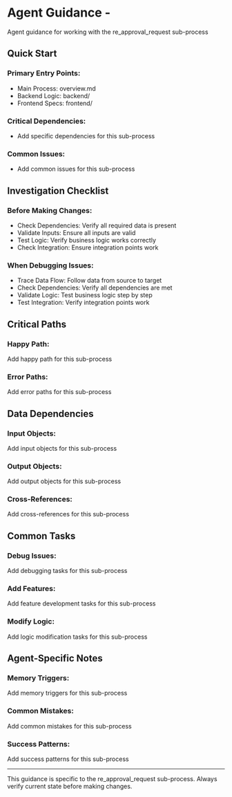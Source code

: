 ﻿# Agent Guidance - 

Agent guidance for working with the re_approval_request sub-process

## Quick Start

### Primary Entry Points:
- Main Process: overview.md
- Backend Logic: backend/
- Frontend Specs: frontend/

### Critical Dependencies:
- Add specific dependencies for this sub-process

### Common Issues:
- Add common issues for this sub-process

## Investigation Checklist

### Before Making Changes:
- Check Dependencies: Verify all required data is present
- Validate Inputs: Ensure all inputs are valid
- Test Logic: Verify business logic works correctly
- Check Integration: Ensure integration points work

### When Debugging Issues:
- Trace Data Flow: Follow data from source to target
- Check Dependencies: Verify all dependencies are met
- Validate Logic: Test business logic step by step
- Test Integration: Verify integration points work

## Critical Paths

### Happy Path:
Add happy path for this sub-process

### Error Paths:
Add error paths for this sub-process

## Data Dependencies

### Input Objects:
Add input objects for this sub-process

### Output Objects:
Add output objects for this sub-process

### Cross-References:
Add cross-references for this sub-process

## Common Tasks

### Debug Issues:
Add debugging tasks for this sub-process

### Add Features:
Add feature development tasks for this sub-process

### Modify Logic:
Add logic modification tasks for this sub-process

## Agent-Specific Notes

### Memory Triggers:
Add memory triggers for this sub-process

### Common Mistakes:
Add common mistakes for this sub-process

### Success Patterns:
Add success patterns for this sub-process

---

This guidance is specific to the re_approval_request sub-process. Always verify current state before making changes.
